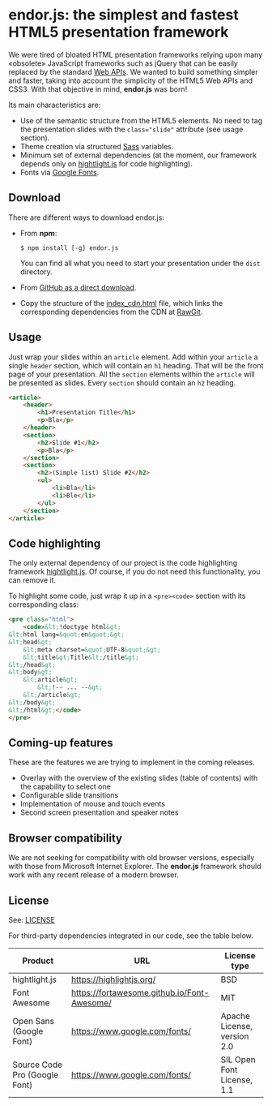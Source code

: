 # endor.js: the simplest and fastest HTML5 presentation framework

We were tired of bloated HTML presentation frameworks relying upon
many «obsolete» JavaScript frameworks such as jQuery that can be easily
replaced by the standard
[Web APIs](https://developer.mozilla.org/en-US/docs/Web/API).
We wanted to build
something simpler and faster, taking into account the simplicity
of the HTML5 Web APIs and CSS3. With that objective in mind,
**endor.js** was born!

Its main characteristics are:

+ Use of the semantic structure from the HTML5 elements.
  No need to tag the presentation slides with the
  `class="slide"` attribute (see usage section).
+ Theme creation via structured [Sass](http://sass-lang.com/)
  variables.
+ Minimum set of external dependencies (at the moment, our
  framework depends only on [hightlight.js](https://highlightjs.org/)
  for code highlighting).
+ Fonts via [Google Fonts](https://www.google.com/fonts).

## Download

There are different ways to download endor.js:

+ From **npm**:

    ```console
    $ npm install [-g] endor.js
    ```

  You can find all what you need to start your presentation under the `dist`
  directory.
+ From [GitHub as a direct download](https://github.com/endorjs/endor/archive/master.zip).
+ Copy the structure of the [index_cdn.html](https://cdn.rawgit.com/endorjs/endor/0.4.2/dist/index_cdn.html)
  file, which links the corresponding dependencies from the CDN at [RawGit](https://rawgit.com/).

## Usage

Just wrap your slides within an `article` element. Add within your
`article` a single `header` section, which will contain an `h1`
heading. That will be the front page of your presentation. All
the `section` elements within the `article` will be presented as
slides. Every `section` should contain an `h2` heading.

```html
<article>
    <header>
        <h1>Presentation Title</h1>
        <p>Bla</p>
    </header>
    <section>
        <h2>Slide #1</h2>
        <p>Bla</p>
    </section>
    <section>
        <h2>(Simple list) Slide #2</h2>
        <ul>
            <li>Bla</li>
            <li>Ble</li>
        </ul>
    </section>
</article>
```

## Code highlighting

The only external dependency of our project is the code
highlighting framework [hightlight.js](https://highlightjs.org/).
Of course, if you do not need this functionality, you can
remove it.

To highlight some code, just wrap it up in a `<pre><code>` section
with its corresponding class:

```html
<pre class="html">
    <code>&lt;!doctype html&gt;
&lt;html lang=&quot;en&quot;&gt;
&lt;head&gt;
    &lt;meta charset=&quot;UTF-8&quot;&gt;
    &lt;title&gt;Title&lt;/title&gt;
&lt;/head&gt;
&lt;body&gt;
    &lt;article&gt;
        &lt;!-- ... --&gt;
    &lt;/article&gt;
&lt;/body&gt;
&lt;/html&gt;</code>
</pre>
```

## Coming-up features

These are the features we are trying to implement in
the coming releases.

+ Overlay with the overview of the existing slides
  (table of contents) with the capability to select one
+ Configurable slide transitions
+ Implementation of mouse and touch events
+ Second screen presentation and speaker notes

## Browser compatibility

We are not seeking for compatibility with old browser versions,
especially with those from Microsoft Internet Explorer. The
**endor.js** framework should work with any recent release of a
modern browser.

## License

See: [LICENSE](./LICENSE)

For third-party dependencies integrated in our code, see the table below.

| Product | URL | License type |
| ------- | --- | ------------ |
| hightlight.js | https://highlightjs.org/ | BSD |
| Font Awesome | https://fortawesome.github.io/Font-Awesome/ | MIT |
| Open Sans (Google Font) | https://www.google.com/fonts/ | Apache License, version 2.0 |
| Source Code Pro (Google Font) | https://www.google.com/fonts/ | SIL Open Font License, 1.1 |
